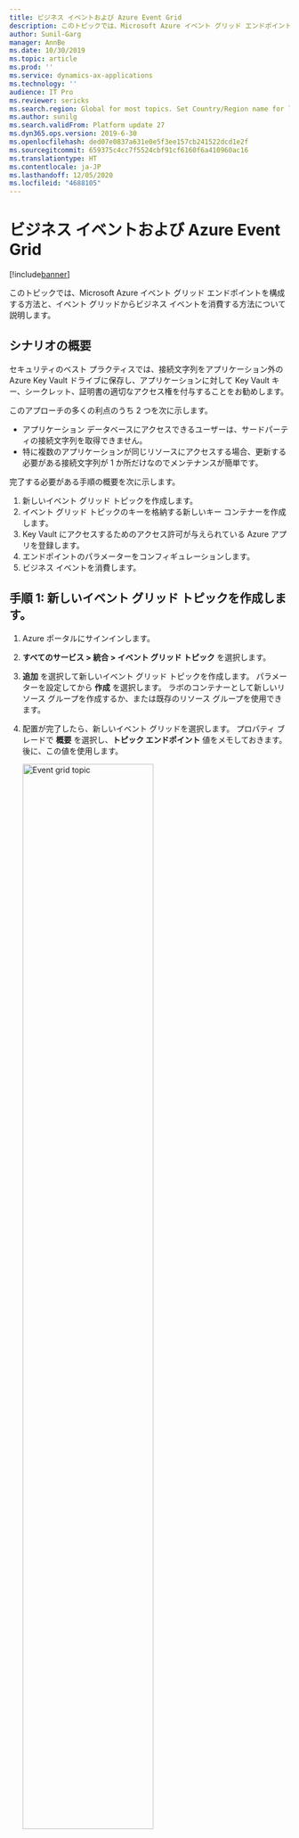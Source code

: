 ```yaml
---
title: ビジネス イベントおよび Azure Event Grid
description: このトピックでは、Microsoft Azure イベント グリッド エンドポイントを構成する方法と、イベント グリッドからビジネス イベントを消費する方法について説明します。
author: Sunil-Garg
manager: AnnBe
ms.date: 10/30/2019
ms.topic: article
ms.prod: ''
ms.service: dynamics-ax-applications
ms.technology: ''
audience: IT Pro
ms.reviewer: sericks
ms.search.region: Global for most topics. Set Country/Region name for localizations
ms.author: sunilg
ms.search.validFrom: Platform update 27
ms.dyn365.ops.version: 2019-6-30
ms.openlocfilehash: ded07e0837a631e0e5f3ee157cb241522dcd1e2f
ms.sourcegitcommit: 659375c4cc7f5524cbf91cf6160f6a410960ac16
ms.translationtype: HT
ms.contentlocale: ja-JP
ms.lasthandoff: 12/05/2020
ms.locfileid: "4688105"
---
```

# <a name="business-events-and-azure-event-grid"></a>ビジネス イベントおよび Azure Event Grid
[!include[banner](../../includes/banner.md)]

このトピックでは、Microsoft Azure イベント グリッド エンドポイントを構成する方法と、イベント グリッドからビジネス イベントを消費する方法について説明します。

## <a name="scenario-overview"></a>シナリオの概要

セキュリティのベスト プラクティスでは、接続文字列をアプリケーション外の Azure Key Vault ドライブに保存し、アプリケーションに対して Key Vault キー、シークレット、証明書の適切なアクセス権を付与することをお勧めします。

このアプローチの多くの利点のうち 2 つを次に示します。

- アプリケーション データベースにアクセスできるユーザーは、サードパーティの接続文字列を取得できません。
- 特に複数のアプリケーションが同じリソースにアクセスする場合、更新する必要がある接続文字列が 1 か所だけなのでメンテナンスが簡単です。

完了する必要がある手順の概要を次に示します。

1. 新しいイベント グリッド トピックを作成します。
2. イベント グリッド トピックのキーを格納する新しいキー コンテナーを作成します。
3. Key Vault にアクセスするためのアクセス許可が与えられている Azure アプリを登録します。
4. エンドポイントのパラメーターをコンフィギュレーションします。
5. ビジネス イベントを消費します。

## <a name="procedure-1-create-a-new-event-grid-topic"></a>手順 1: 新しいイベント グリッド トピックを作成します。

1. Azure ポータルにサインインします。
2. **すべてのサービス \> 統合 \> イベント グリッド トピック** を選択します。
3. **追加** を選択して新しいイベント グリッド トピックを作成します。 パラメーターを設定してから **作成** を選択します。 ラボのコンテナーとして新しいリソース グループを作成するか、または既存のリソース グループを使用できます。
4. 配置が完了したら、新しいイベント グリッドを選択します。 プロパティ ブレードで **概要** を選択し、**トピック エンドポイント** 値をメモしておきます。 後に、この値を使用します。

    <img alt="Event grid topic" src="../../media/BEF-Howto-EventGrid-03.png" width="70%">

5. プロパティ ブレードに戻って **アクセス キー** を選択して **キー 1** の値をコピーします。 次の手順でキー コンテナーを構成するときに、この値が必要になります。

    <img alt="Event grid access key" src="../../media/BEF-Howto-EventGrid-04.png" width="70%">

## <a name="procedure-2-create-a-key-vault"></a>手順 2: 新しいキー コンテナーの作成

この手順では、前の手順でコピーしたキーを保存する Key Vault を作成します。 Key Vault は、キー、シークレット、証明書を保存するために使用する安全なドライブです。 接続文字列を保存する代わりに、より一般的で安全なアプローチは Key Vault に保存することです。 その後、新しいアプリケーションを Azure Active Directory (Azure AD) に登録し、Key Vault からシークレットを取得する権限を付与できます。

1. Azure ポータルで **すべてのサービス \> セキュリティ \> Key Vaults** を選択します。
2. リソース グループに新しい Key Vault を作成し、デフォルトのパラメーターを設定します。

    <img alt="New Key Vault" src="../../media/BEF-Howto-Keyvault-02.png" width="50%">

3. **概要** を選択し、Key Vault の **DNS 名** 値をコピーして保存します。 この値は後で使用します。

    <img alt="Key vault DNS name" src="../../media/BEF-Howto-Keyvault-03.png" width="70%">

4. **BE-Key Vault \> シークレット \> 生成/インポート** を選択します。 シークレットの名前を入力し、先に保存したイベント グリッド接続文字列を貼り付けます。

    <img alt="Key vault secret " src="../../media/BEF-Howto-Keyvault-04.png" width="70%">

5. **作成** を選択します。

## <a name="procedure-3-register-a-new-application"></a>手順 3: 新しいアプリケーションの登録

この手順では、新しいアプリケーションを Azure AD に登録して、Key Vault のシークレットの読み取りと取得アクセスを許可します。 アプリケーションを使用してイベント グリッドのシークレットを取得します。

1. Azure ポータルで **すべてのサービス \> セキュリティ \> Azure Active Directory** を選択します。
2. **アプリ登録 (プレビュー) \> 新しい登録** を選択し、次にアプリケーションの名前を入力します。
3. **登録** を選択します。
4. 新しいアプリケーションを選択して **証明書とシークレット \> 新しいクライアント シークレット** を選択します。 シークレットの名前を入力し、有効期限が切れないようにシークレットを設定します。 その後 **追加** を選択します。

    <img alt="Azure App secret " src="../../media/BEF-Howto-Keyvault-07.png" width="50%">

5. 新しいシークレットをコピーして保存します。 これは後で使用します。

    > [!IMPORTANT]
    > シークレットは一度だけ表示されます。 シークレットをコピーし忘れた場合は、削除してから新しいシークレットを作成する必要があります。

    <img alt="Copy App secret " src="../../media/BEF-Howto-Keyvault-08.png" width="70%">

6. **概要** を選択し、アプリケーション ID をコピーして保存します。 この値は後で使用します。

    <img alt="Copy App Id " src="../../media/BEF-Howto-Keyvault-09.png" width="70%">

7. **すべてのサービス \> セキュリティ \> Key Vaults** を選択します。
8. 前に作成した Key Vault を選択してから **アクセスポリシー \> 新規追加** を選択します。
9. **プリンシパル** ブレードで、新しい登録済みアプリケーションを選択します。 Key Vault のシークレットを取得するには、**Get** と **List** シークレット アクセス許可のチェック ボックスを選択します。

    <img alt="Key Vault access policy " src="../../media/BEF-Howto-Keyvault-12.png" width="50%">

10. 新しいアクセス ポリシーを保存します。

## <a name="procedure-4-configure-a-business-events-endpoint"></a>手順 4: ビジネス イベント エンドポイントのコンフィギュレーション

1. アプリケーションにサイン インし、**システム管理 \> 設定 \> ビジネス イベント** の順に移動します。
2. **エンドポイント** を選択します。
3. **新規** を選択します。
4. **Azure Event Grid** を選択します。
5. **次へ** を選択します。
6. 必要なパラメーター値を設定します。

    <img alt="Event grid endpoint" src="../../media/BEF-Howto-EventGrid-06.png" width="50%">

7. **OK** を選択します。

## <a name="procedure-5-consume-a-business-event"></a>手順 5: ビジネス イベントの消費

ビジネス シナリオでは、USMF 会社に自由書式の請求書が転記されるたびに電子メール メッセージを送信します。 顧客アカウント番号、顧客名、請求書の合計金額など、詳細がメッセージ`に含まれる必要があります。

1. ビジネス イベント カタログを選択し、**自由書式の請求書が転記されました** ビジネス イベントを探します
2. 次に USMF 会社のビジネス イベントを有効化します。 一度有効になると、テスト メッセージは送信され、構成を検証し、接続をキャッシュします。
3. テスト メッセージが受信されたことを確認するには、Azure ポータルでイベント グリッド トピックを選択して **メトリック** を選択します。 **公開されたイベント** メトリックと **一致しないイベント** メトリックの両方が少なくとも **1** の値を示していることを確認します。 そうでない場合は、バッチ ジョブがメッセージを受信するまで待ちます。

    <img alt="Event grid metrics" src="../../media/BEF-Howto-EventGrid-08.png" width="70%">

    両方のメトリックの値が少なくとも **1** の場合、イベント グリッド トピックをサブスクライブする新しいロジック アプリを作成します。

4. **すべてのサービス \> 統合 \> Logic Apps** を順に選択します。
5. リソース グループに新しいロジック アプリを作成します。

    <img alt="New logic apps" src="../../media/BEF-Howto-EventGrid-10.png" width="50%">

6. ロジック アプリ リソースを作成したら、空のロジック アプリを作成するオプションを選択します。
7. **イベント グリッド** を検索して **リソース イベントが発生した場合 (プレビュー)** トリガーを選択します。

    <img alt="Event grid trigger" src="../../media/BEF-Howto-EventGrid-11.png" width="50%">

8. サブスクリプションを選択し、リソース タイプとして **Microsoft.EventGrid.Topics** を選択し、手順 1 で作成したイベント グリッド トピックの名前を選択します。

    <img alt="Event grid trigger parameters" src="../../media/BEF-Howto-EventGrid-12.png" width="50%">

9. **新規ステップ** を選択して新しいアクションを追加します。
10. **JSON の解析** データ処理を検索します。 このステップは、データ コントラクトの指定されたスキーマを使用してメッセージを解析するために必要です。
11. **Json 解析** アクションの **コンテンツ** フィールドをクリックします。 表示されるウィンドウには前のトリガーからのオプションが表示されます。 Finance and Operations で送信されるペイロードを含むイベント グリッド メッセージの **データ オブジェクト** フィールドを選択する必要があります。

    <img alt="Logic appas parse JSON " src="../../media/BEF-Howto-EventGrid-14.png" width="50%">

    次に、契約の指定されたスキーマを入力する必要があります。 これは、ただのサンプル ペイロードです。 ただし、Azure Logic Apps の機能を使用してペイロードからスキーマを生成できます。

12. ビジネス イベント カタログのイベントを選択し、**スキーマのダウンロード** リンクを選択します。 テキスト ファイルがダウンロードされます。 テキストファイルを開いて内容をコピーします。
13. Logic Apps に戻って **サンプル ペイロードを使用してスキーマを生成** リンクを選択します。 テキスト ファイルの内容を貼り付けて **完了** を選択します。

    <img alt="Event schema " src="../../media/BEF-Howto-EventGrid-16.png" width="70%">

14. サンプル ペイロードの品質により、特に実値がサンプル ペイロードで整数として与えられた場合、ジェネレーターは整数と実値を区別しません。 生成されたスキーマを確認して **整数** データ型のフィールドを **数値** データ型に変更する必要があるか判断します。 (JavaScript Object Notation \[JSON\] で **数値** データ型は実数値を表します。)

    <img alt="JSON data types " src="../../media/BEF-Howto-EventGrid-17.png" width="100%">

    次に、顧客の支払いの詳細を含む通知電子メールの送信など、最終的なアクションを選択します。

15. **電子メールの送信** アクションを検索し、自分の Microsoft 365 アカウントにサインインします。
16. メッセージの本文および、必須項目を入力します。
17. ロジック アプリを保存します。
18. 顧客の支払いを転記して、ビジネス イベントをトリガーします。 そして、ロジック アプリが実行されていること、顧客の支払いの詳細が記載された電子メールを受信することを確認します。
